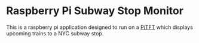 # Raspberry Pi Subway Stop Monitor

This is a raspberry pi application designed to run on a
[PiTFT](https://www.adafruit.com/product/2441) which displays upcoming trains to a
NYC subway stop.